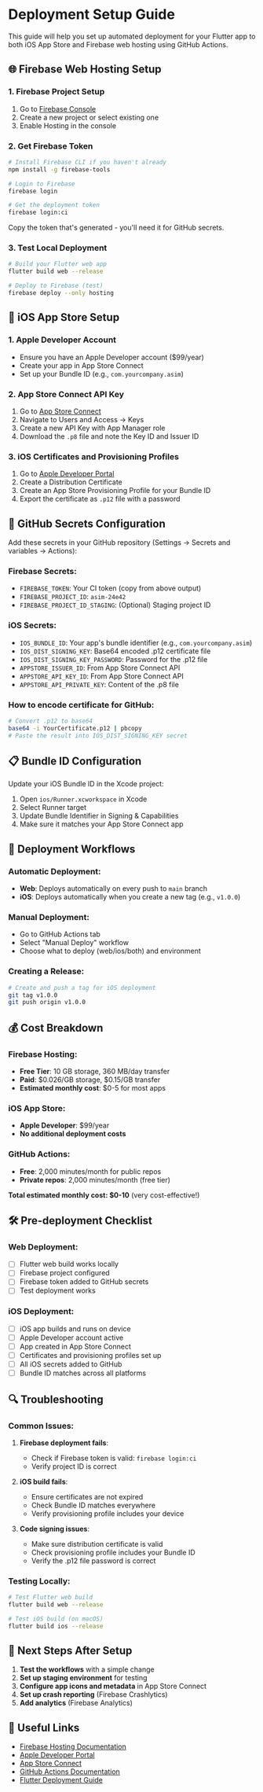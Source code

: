 # Deployment Setup Guide

This guide will help you set up automated deployment for your Flutter app to both iOS App Store and Firebase web hosting using GitHub Actions.

## 🌐 Firebase Web Hosting Setup

### 1. Firebase Project Setup
1. Go to [Firebase Console](https://console.firebase.google.com/)
2. Create a new project or select existing one
3. Enable Hosting in the console

### 2. Get Firebase Token
```bash
# Install Firebase CLI if you haven't already
npm install -g firebase-tools

# Login to Firebase
firebase login

# Get the deployment token
firebase login:ci
```
Copy the token that's generated - you'll need it for GitHub secrets.

### 3. Test Local Deployment
```bash
# Build your Flutter web app
flutter build web --release

# Deploy to Firebase (test)
firebase deploy --only hosting
```

## 📱 iOS App Store Setup

### 1. Apple Developer Account
- Ensure you have an Apple Developer account ($99/year)
- Create your app in App Store Connect
- Set up your Bundle ID (e.g., `com.yourcompany.asim`)

### 2. App Store Connect API Key
1. Go to [App Store Connect](https://appstoreconnect.apple.com/)
2. Navigate to Users and Access → Keys
3. Create a new API Key with App Manager role
4. Download the `.p8` file and note the Key ID and Issuer ID

### 3. iOS Certificates and Provisioning Profiles
1. Go to [Apple Developer Portal](https://developer.apple.com/account/resources/certificates/)
2. Create a Distribution Certificate
3. Create an App Store Provisioning Profile for your Bundle ID
4. Export the certificate as `.p12` file with a password

## 🔐 GitHub Secrets Configuration

Add these secrets in your GitHub repository (Settings → Secrets and variables → Actions):

### Firebase Secrets:
- `FIREBASE_TOKEN`: Your CI token (copy from above output)
- `FIREBASE_PROJECT_ID`: `asim-24e42`
- `FIREBASE_PROJECT_ID_STAGING`: (Optional) Staging project ID

### iOS Secrets:
- `IOS_BUNDLE_ID`: Your app's bundle identifier (e.g., `com.yourcompany.asim`)
- `IOS_DIST_SIGNING_KEY`: Base64 encoded .p12 certificate file
- `IOS_DIST_SIGNING_KEY_PASSWORD`: Password for the .p12 file
- `APPSTORE_ISSUER_ID`: From App Store Connect API
- `APPSTORE_API_KEY_ID`: From App Store Connect API  
- `APPSTORE_API_PRIVATE_KEY`: Content of the .p8 file

### How to encode certificate for GitHub:
```bash
# Convert .p12 to base64
base64 -i YourCertificate.p12 | pbcopy
# Paste the result into IOS_DIST_SIGNING_KEY secret
```

## 📋 Bundle ID Configuration

Update your iOS Bundle ID in the Xcode project:
1. Open `ios/Runner.xcworkspace` in Xcode
2. Select Runner target
3. Update Bundle Identifier in Signing & Capabilities
4. Make sure it matches your App Store Connect app

## 🚀 Deployment Workflows

### Automatic Deployment:
- **Web**: Deploys automatically on every push to `main` branch
- **iOS**: Deploys automatically when you create a new tag (e.g., `v1.0.0`)

### Manual Deployment:
- Go to GitHub Actions tab
- Select "Manual Deploy" workflow
- Choose what to deploy (web/ios/both) and environment

### Creating a Release:
```bash
# Create and push a tag for iOS deployment
git tag v1.0.0
git push origin v1.0.0
```

## 💰 Cost Breakdown

### Firebase Hosting:
- **Free Tier**: 10 GB storage, 360 MB/day transfer
- **Paid**: $0.026/GB storage, $0.15/GB transfer
- **Estimated monthly cost**: $0-5 for most apps

### iOS App Store:
- **Apple Developer**: $99/year
- **No additional deployment costs**

### GitHub Actions:
- **Free**: 2,000 minutes/month for public repos
- **Private repos**: 2,000 minutes/month (free tier)

**Total estimated monthly cost: $0-10** (very cost-effective!)

## 🛠️ Pre-deployment Checklist

### Web Deployment:
- [ ] Flutter web build works locally
- [ ] Firebase project configured
- [ ] Firebase token added to GitHub secrets
- [ ] Test deployment works

### iOS Deployment:
- [ ] iOS app builds and runs on device
- [ ] Apple Developer account active
- [ ] App created in App Store Connect
- [ ] Certificates and provisioning profiles set up
- [ ] All iOS secrets added to GitHub
- [ ] Bundle ID matches across all platforms

## 🔍 Troubleshooting

### Common Issues:

1. **Firebase deployment fails**:
   - Check if Firebase token is valid: `firebase login:ci`
   - Verify project ID is correct

2. **iOS build fails**:
   - Ensure certificates are not expired
   - Check Bundle ID matches everywhere
   - Verify provisioning profile includes your device

3. **Code signing issues**:
   - Make sure distribution certificate is valid
   - Check provisioning profile includes your Bundle ID
   - Verify the .p12 file password is correct

### Testing Locally:
```bash
# Test Flutter web build
flutter build web --release

# Test iOS build (on macOS)
flutter build ios --release
```

## 📱 Next Steps After Setup

1. **Test the workflows** with a simple change
2. **Set up staging environment** for testing
3. **Configure app icons and metadata** in App Store Connect
4. **Set up crash reporting** (Firebase Crashlytics)
5. **Add analytics** (Firebase Analytics)

## 🔗 Useful Links

- [Firebase Hosting Documentation](https://firebase.google.com/docs/hosting)
- [Apple Developer Portal](https://developer.apple.com/)
- [App Store Connect](https://appstoreconnect.apple.com/)
- [GitHub Actions Documentation](https://docs.github.com/en/actions)
- [Flutter Deployment Guide](https://docs.flutter.dev/deployment)
